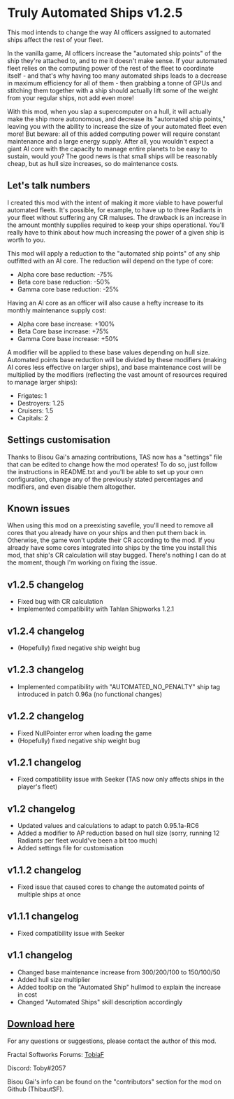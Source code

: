 # Truly Automated Ships v1.2.5

This mod intends to change the way AI officers assigned to automated ships affect the rest of your fleet.

In the vanilla game, AI officers increase the "automated ship points" of the ship they're attached to, and to me it doesn't make sense. If your automated fleet relies on the computing power of the rest of the fleet to coordinate itself - and that's why having too many automated ships leads to a decrease in maximum efficiency for all of them - then grabbing a tonne of GPUs and stitching them together with a ship should actually lift some of the weight from your regular ships, not add even more!

With this mod, when you slap a supercomputer on a hull, it will actually make the ship more autonomous, and decrease its "automated ship points," leaving you with the ability to increase the size of your automated fleet even more!
But beware: all of this added computing power will require constant maintenance and a large energy supply. After all, you wouldn't expect a giant AI core with the capacity to manage entire planets to be easy to sustain, would you? The good news is that small ships will be reasonably cheap, but as hull size increases, so do maintenance costs.

## Let's talk numbers

I created this mod with the intent of making it more viable to have powerful automated fleets. It's possible, for example, to have up to three Radiants in your fleet without suffering any CR maluses. The drawback is an increase in the amount monthly supplies required to keep your ships operational. You'll really have to think about how much increasing the power of a given ship is worth to you.

This mod will apply a reduction to the "automated ship points" of any ship outfitted with an AI core. The reduction will depend on the type of core:

- Alpha core base reduction: -75%
- Beta core base reduction: -50%
- Gamma core base reduction: -25%

Having an AI core as an officer will also cause a hefty increase to its monthly maintenance supply cost:

- Alpha core base increase: +100%
- Beta Core base increase: +75%
- Gamma Core base increase: +50%

A modifier will be applied to these base values depending on hull size. Automated points base reduction will be divided by these modifiers (making AI cores less effective on larger ships), and base maintenance cost will be multiplied by the modifiers (reflecting the vast amount of resources required to manage larger ships):

- Frigates: 1
- Destroyers: 1.25
- Cruisers: 1.5
- Capitals: 2

## Settings customisation

Thanks to Bisou Gai's amazing contributions, TAS now has a "settings" file that can be edited to change how the mod operates!
To do so, just follow the instructions in README.txt and you'll be able to set up your own configuration, change any of the previously stated percentages and modifiers, and even disable them altogether.

## Known issues

When using this mod on a preexisting savefile, you'll need to remove all cores that you already have on your ships and then put them back in. Otherwise, the game won't update their CR according to the mod.
If you already have some cores integrated into ships by the time you install this mod, that ship's CR calculation will stay bugged. There's nothing I can do at the moment, though I'm working on fixing the issue.

## v1.2.5 changelog
- Fixed bug with CR calculation
- Implemented compatibility with Tahlan Shipworks 1.2.1

## v1.2.4 changelog

- (Hopefully) fixed negative ship weight bug

## v1.2.3 changelog

- Implemented compatibility with "AUTOMATED_NO_PENALTY" ship tag introduced in patch 0.96a (no functional changes)

## v1.2.2 changelog

- Fixed NullPointer error when loading the game
- (Hopefully) fixed negative ship weight bug

## v1.2.1 changelog

- Fixed compatibility issue with Seeker (TAS now only affects ships in the player's fleet)

## v1.2 changelog

- Updated values and calculations to adapt to patch 0.95.1a-RC6
- Added a modifier to AP reduction based on hull size (sorry, running 12 Radiants per fleet would've been a bit too much)
- Added settings file for customisation

## v1.1.2 changelog

- Fixed issue that caused cores to change the automated points of multiple ships at once

## v1.1.1 changelog

- Fixed compatibility issue with Seeker

## v1.1 changelog

- Changed base maintenance increase from 300/200/100 to 150/100/50
- Added hull size multiplier
- Added tooltip on the "Automated Ship" hullmod to explain the increase in cost
- Changed "Automated Ships" skill description accordingly

## [Download here](https://github.com/TobiaFi/TrulyAutomatedShips/releases/tag/v1.2.1)

For any questions or suggestions, please contact the author of this mod.

Fractal Softworks Forums: [TobiaF](https://fractalsoftworks.com/forum/index.php?action=profile;u=15979)

Discord: Toby#2057

Bisou Gai's info can be found on the "contributors" section for the mod on Github (ThibautSF).
